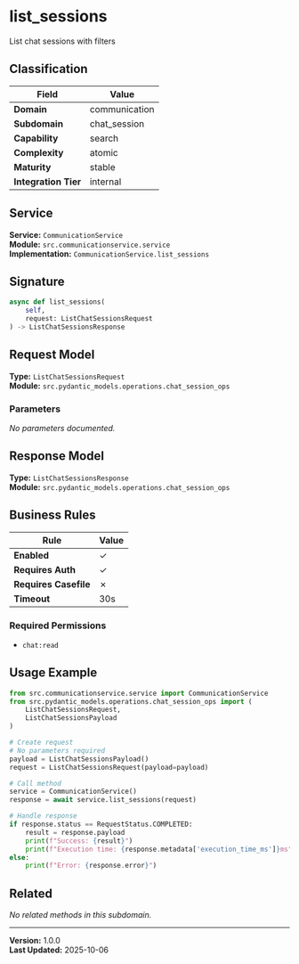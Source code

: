 # list_sessions

List chat sessions with filters

## Classification

| Field | Value |
|-------|-------|
| **Domain** | communication |
| **Subdomain** | chat_session |
| **Capability** | search |
| **Complexity** | atomic |
| **Maturity** | stable |
| **Integration Tier** | internal |

## Service

**Service:** `CommunicationService`  
**Module:** `src.communicationservice.service`  
**Implementation:** `CommunicationService.list_sessions`

## Signature

```python
async def list_sessions(
    self,
    request: ListChatSessionsRequest
) -> ListChatSessionsResponse
```

## Request Model

**Type:** `ListChatSessionsRequest`  
**Module:** `src.pydantic_models.operations.chat_session_ops`

### Parameters

*No parameters documented.*


## Response Model

**Type:** `ListChatSessionsResponse`  
**Module:** `src.pydantic_models.operations.chat_session_ops`

## Business Rules

| Rule | Value |
|------|-------|
| **Enabled** | ✓ |
| **Requires Auth** | ✓ |
| **Requires Casefile** | ✗ |
| **Timeout** | 30s |

### Required Permissions

- `chat:read`


## Usage Example

```python
from src.communicationservice.service import CommunicationService
from src.pydantic_models.operations.chat_session_ops import (
    ListChatSessionsRequest,
    ListChatSessionsPayload
)

# Create request
# No parameters required
payload = ListChatSessionsPayload()
request = ListChatSessionsRequest(payload=payload)

# Call method
service = CommunicationService()
response = await service.list_sessions(request)

# Handle response
if response.status == RequestStatus.COMPLETED:
    result = response.payload
    print(f"Success: {result}")
    print(f"Execution time: {response.metadata['execution_time_ms']}ms")
else:
    print(f"Error: {response.error}")
```

## Related

*No related methods in this subdomain.*


---

**Version:** 1.0.0  
**Last Updated:** 2025-10-06
